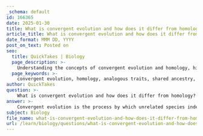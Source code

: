 ```yaml
---
_schema: default
id: 166365
date: 2025-01-30
title: What is convergent evolution and how does it differ from homology?
article_title: What is convergent evolution and how does it differ from homology?
date_format: MMM DD, YYYY
post_on_text: Posted on
seo:
  title: QuickTakes | Biology
  page_description: >-
    Understanding the concepts of convergent evolution and homology, highlighting their differences and providing examples to illustrate independent adaptations versus shared ancestry in species.
  page_keywords: >-
    convergent evolution, homology, analogous traits, shared ancestry, evolutionary biology, natural selection, ecological niches, similar traits, independent evolution, evolutionary relationships
author: QuickTakes
question: >-
    What is convergent evolution and how does it differ from homology?
answer: >-
    Convergent evolution is the process by which unrelated species independently evolve similar traits or adaptations in response to similar environmental challenges or ecological niches. This phenomenon occurs when different species face comparable selective pressures, leading them to develop analogous features despite having different evolutionary backgrounds. A classic example of convergent evolution is the development of wings in bats and birds; both groups evolved the ability to fly, but they come from distinct lineages.\n\nIn contrast, homology refers to traits that are similar in two or more species due to shared ancestry. These traits have been inherited from a common ancestor and reflect evolutionary relationships. For instance, the forelimbs of mammals—such as the human arm, the whale flipper, and the bat wing—are homologous structures. Although these limbs serve different functions (grasping, swimming, and flying, respectively), they share a similar underlying skeletal structure, indicating that they evolved from a common ancestor with a similar limb structure.\n\n### Key Differences:\n- **Origin**: \n  - **Convergent Evolution**: Similar traits arise independently in unrelated species due to similar environmental pressures.\n  - **Homology**: Similar traits arise from a common ancestor, reflecting shared evolutionary history.\n\n- **Examples**:\n  - **Convergent Evolution**: The streamlined body shape of dolphins (mammals) and sharks (fish) is a result of adapting to aquatic life.\n  - **Homology**: The ability of all female mammals to produce milk for their young is a trait inherited from a common ancestor.\n\nIn summary, while convergent evolution results in similar traits due to independent adaptations to similar environments, homology indicates shared traits due to common ancestry. Understanding these concepts is crucial in comparative biology, as they help elucidate the evolutionary relationships and adaptations of different species.
subject: Biology
file_name: what-is-convergent-evolution-and-how-does-it-differ-from-homology.md
url: /learn/biology/questions/what-is-convergent-evolution-and-how-does-it-differ-from-homology
---
```


&nbsp;